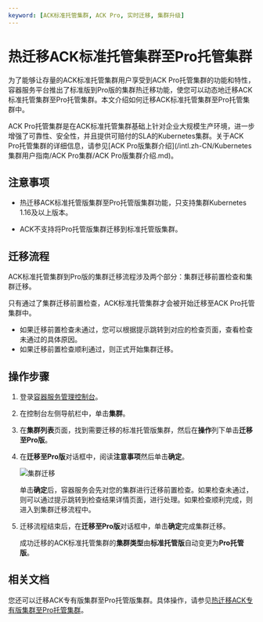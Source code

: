 ```yaml
---
keyword: [ACK标准托管集群, ACK Pro, 实时迁移, 集群升级]
---
```


# 热迁移ACK标准托管集群至Pro托管集群

为了能够让存量的ACK标准托管集群用户享受到ACK Pro托管集群的功能和特性，容器服务平台推出了标准版到Pro版的集群热迁移功能，使您可以动态地迁移ACK标准托管集群至Pro托管集群。本文介绍如何迁移ACK标准托管集群至Pro托管集群中。

ACK Pro托管集群是在ACK标准托管集群基础上针对企业大规模生产环境，进一步增强了可靠性、安全性，并且提供可赔付的SLA的Kubernetes集群。关于ACK Pro托管集群的详细信息，请参见[ACK Pro版集群介绍](/intl.zh-CN/Kubernetes集群用户指南/ACK Pro集群/ACK Pro版集群介绍.md)。

## 注意事项

-   热迁移ACK标准托管版集群至Pro托管版集群功能，只支持集群Kubernetes 1.16及以上版本。

-   ACK不支持将Pro托管版集群迁移到标准托管版集群。

## 迁移流程

ACK标准托管集群到Pro版的集群迁移流程涉及两个部分：集群迁移前置检查和集群迁移。

只有通过了集群迁移前置检查，ACK标准托管集群才会被开始迁移至ACK Pro托管集群中。

-   如果迁移前置检查未通过，您可以根据提示跳转到对应的检查页面，查看检查未通过的具体原因。
-   如果迁移前置检查顺利通过，则正式开始集群迁移。

## 操作步骤

1.  登录[容器服务管理控制台](https://cs.console.aliyun.com)。

2.  在控制台左侧导航栏中，单击**集群**。

3.  在**集群列表**页面，找到需要迁移的标准托管版集群，然后在**操作**列下单击**迁移至Pro版**。

4.  在**迁移至Pro版**对话框中，阅读**注意事项**然后单击**确定**。

    ![集群迁移](https://static-aliyun-doc.oss-accelerate.aliyuncs.com/assets/img/zh-CN/2454118061/p201671.png)

    单击**确定**后，容器服务会先对您的集群进行迁移前置检查。如果检查未通过，则可以通过提示跳转到检查结果详情页面，进行处理。如果检查顺利完成，则进入到集群迁移流程中。

5.  迁移流程结束后，在**迁移至Pro版**对话框中，单击**确定**完成集群迁移。

    成功迁移的ACK标准托管集群的**集群类型**由**标准托管版**自动变更为**Pro托管版**。


## 相关文档

您还可以迁移ACK专有版集群至Pro托管版集群。具体操作，请参见[热迁移ACK专有版集群至Pro托管集群](/intl.zh-CN/Kubernetes集群用户指南/集群/热迁移ACK专有版集群至Pro托管集群.md)。

